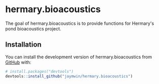 
# hermary.bioacoustics

<!-- badges: start -->
<!-- badges: end -->

The goal of hermary.bioacoustics is to provide functions for Hermary's pond bioacoustics project.

## Installation

You can install the development version of hermary.bioacoustics from [GitHub](https://github.com/) with:

``` r
# install.packages("devtools")
devtools::install_github("jaymwin/hermary.bioacoustics")
```
